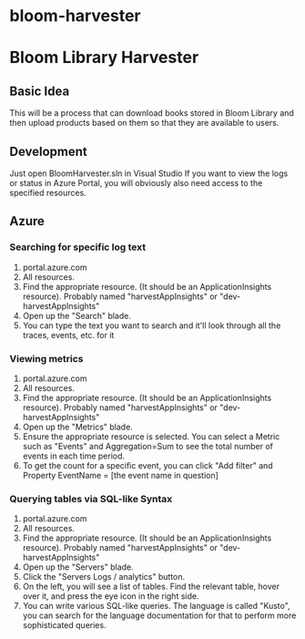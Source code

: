 # bloom-harvester
# Bloom Library Harvester
## Basic Idea
This will be a process that can download books stored in Bloom Library and then upload products based on them so that they are available to users.
## Development
Just open BloomHarvester.sln in Visual Studio
If you want to view the logs or status in Azure Portal, you will obviously also need access to the specified resources.
## Azure
### Searching for specific log text
1. portal.azure.com
2. All resources.
3. Find the appropriate resource. (It should be an ApplicationInsights resource). Probably named "harvestAppInsights" or "dev-harvestAppInsights"
4. Open up the "Search" blade.
5. You can type the text you want to search and it'll look through all the traces, events, etc. for it
### Viewing metrics
1. portal.azure.com
2. All resources.
3. Find the appropriate resource. (It should be an ApplicationInsights resource). Probably named "harvestAppInsights" or "dev-harvestAppInsights"
4. Open up the "Metrics" blade.
5. Ensure the appropriate resource is selected. You can select a Metric such as "Events" and Aggregation=Sum to see the total number of events in each time period.
6. To get the count for a specific event, you can click "Add filter" and Property EventName = [the event name in question]
### Querying tables via SQL-like Syntax
1. portal.azure.com
2. All resources.
3. Find the appropriate resource. (It should be an ApplicationInsights resource). Probably named "harvestAppInsights" or "dev-harvestAppInsights"
4. Open up the "Servers" blade.
5. Click the "Servers Logs / analytics" button.
6. On the left, you will see a list of tables. Find the relevant table, hover over it, and press the eye icon in the right side.
7. You can write various SQL-like queries. The language is called "Kusto", you can search for the language documentation for that to perform more sophisticated queries.
